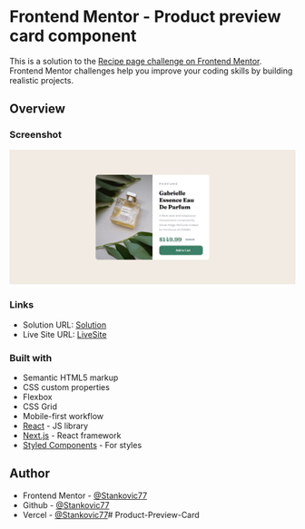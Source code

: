 # Frontend Mentor - Product preview card component

This is a solution to the [Recipe page challenge on Frontend Mentor](https://www.frontendmentor.io/challenges/recipe-page-KiTsR8QQKm). Frontend Mentor challenges help you improve your coding skills by building realistic projects. 

## Overview

### Screenshot

![](./Screen1.jpeg)

### Links

- Solution URL: [Solution](https://www.frontendmentor.io/solutions/recipe-page-9-08TJp-Eu)
- Live Site URL: [LiveSite](https://recipe-page-bay-rho.vercel.app/)


### Built with

- Semantic HTML5 markup
- CSS custom properties
- Flexbox
- CSS Grid
- Mobile-first workflow
- [React](https://reactjs.org/) - JS library
- [Next.js](https://nextjs.org/) - React framework
- [Styled Components](https://styled-components.com/) - For styles


## Author

- Frontend Mentor - [@Stankovic77](https://www.frontendmentor.io/profile/Stankovic77)
- Github - [@Stankovic77](https://github.com/Stankovic77)
- Vercel - [@Stankovic77](https://vercel.com/markos-projects)#   P r o d u c t - P r e v i e w - C a r d 
 
 